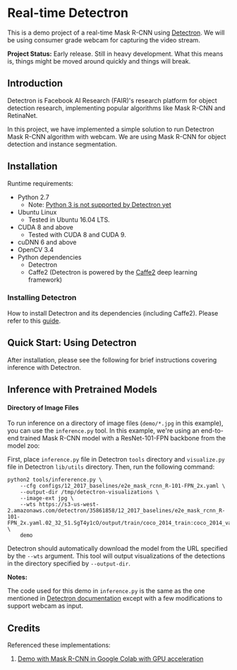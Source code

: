 # Real-time Detectron

This is a demo project of a real-time Mask R-CNN using [Detectron](https://github.com/facebookresearch/Detectron). We will be using consumer grade webcam for capturing the video stream.

**Project Status:** Early release. Still in heavy development. What this means is, things might be moved around quickly and things will break.

## Introduction

Detectron is Facebook AI Research (FAIR)'s research platform for object detection research, implementing popular algorithms like Mask R-CNN and RetinaNet.

In this project, we have implemented a simple solution to run Detectron Mask R-CNN algorithm with webcam. We are using Mask R-CNN for object detection and instance segmentation.

## Installation

Runtime requirements:
* Python 2.7
    * Note: [Python 3 is not supported by Detectron yet](https://github.com/facebookresearch/Detectron/issues/85)
* Ubuntu Linux
    * Tested in Ubuntu 16.04 LTS.
* CUDA 8 and above
    * Tested with CUDA 8 and CUDA 9.
* cuDNN 6 and above
* OpenCV 3.4
* Python dependencies
    * Detectron
    * Caffe2 (Detectron is powered by the [Caffe2](https://github.com/caffe2/caffe2) deep learning framework)

### Installing Detectron

How to install Detectron and its dependencies (including Caffe2). Please refer to this [guide](https://github.com/facebookresearch/Detectron/blob/master/INSTALL.md).

## Quick Start: Using Detectron

After installation, please see the following for brief instructions covering inference with Detectron.

## Inference with Pretrained Models

#### Directory of Image Files
To run inference on a directory of image files (`demo/*.jpg` in this example), you can use the `inference.py` tool. In this example, we're using an end-to-end trained Mask R-CNN model with a ResNet-101-FPN backbone from the model zoo:

First, place `inference.py` file in Detectron `tools` directory and `visualize.py` file in Detectron `lib/utils` directory. Then, run the following command:

```
python2 tools/infererence.py \
    --cfg configs/12_2017_baselines/e2e_mask_rcnn_R-101-FPN_2x.yaml \
    --output-dir /tmp/detectron-visualizations \
    --image-ext jpg \
    --wts https://s3-us-west-2.amazonaws.com/detectron/35861858/12_2017_baselines/e2e_mask_rcnn_R-101-FPN_2x.yaml.02_32_51.SgT4y1cO/output/train/coco_2014_train:coco_2014_valminusminival/generalized_rcnn/model_final.pkl \
    demo
```

Detectron should automatically download the model from the URL specified by the `--wts` argument. This tool will output visualizations of the detections in the directory specified by `--output-dir`.

**Notes:**

The code used for this demo in `inference.py` is the same as the one mentioned in [Detectron documentation](https://github.com/facebookresearch/Detectron/blob/master/GETTING_STARTED.md#1-directory-of-image-files) except with a few modifications to support webcam as input.

## Credits

Referenced these implementations:

1. [Demo with Mask R-CNN in Google Colab with GPU acceleration](https://github.com/OSSDC/OSSDC-VisionBasedACC/blob/master/image-segmentation/ossdc_matterport_Mask_RCNN_colaboratory.ipynb)
